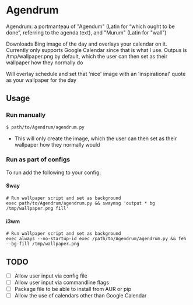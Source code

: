 # Agendrum
Agendrum: a portmanteau of "Agendum" (Latin for “which ought to be 
done”, referring to the agenda text), and "Murum" (Latin for "wall")

Downloads Bing image of the day and overlays your calendar on it. Currently only supports Google Calendar since that is what I use. Outpus is /tmp/wallpaper.png by default, which the user can then set as their wallpaper how they normally do

Will overlay schedule and set that 'nice' image with an 'inspirational' quote as your wallpaper for the day

## Usage
### Run manually
```bash
$ path/to/Agendrum/agendrum.py
```
* This will only create the image, which the user can then set as their wallpaper how they normally would

### Run as part of configs
To run add the following to your config:

#### Sway
```bash{.line-numbers}
# Run wallpaper script and set as background
exec path/to/Agendrum/agendrum.py && swaymsg 'output * bg /tmp/wallpaper.png fill'
```

#### i3wm
```bash{.line-numbers}
# Run wallpaper script and set as background
exec_always --no-startup-id exec /path/to/Agendrum/agendrum.py && feh --bg-fill /tmp/wallpaper.png
```

## TODO
* [ ] Allow user input via config file
* [ ] Allow user input via commandline flags
* [ ] Package file to be able to install from AUR or pip
* [ ] Allow the use of calendars other than Google Calendar
